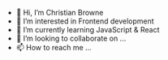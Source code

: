 - 👋 Hi, I’m Christian Browne
- 👀 I’m interested in Frontend development
- 🌱 I’m currently learning JavaScript & React
- 💞️ I’m looking to collaborate on ...
- 📫 How to reach me ...

<!---
Christian-Browne/Christian-Browne is a ✨ special ✨ repository because its `README.md` (this file) appears on your GitHub profile.
You can click the Preview link to take a look at your changes.
--->
